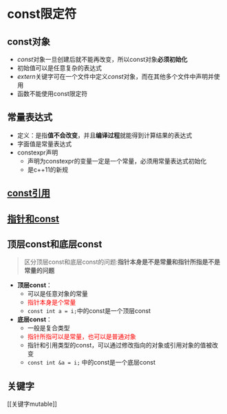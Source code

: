# const限定符

## const对象

- *const*对象一旦创建后就不能再改变，所以const对象**必须初始化**
- 初始值可以是任意复杂的表达式
- *extern*关键字可在一个文件中定义*const*对象，而在其他多个文件中声明并使用
- 函数不能使用const限定符

## 常量表达式

- 定义：是指**值不会改变**，并且**编译过程**就能得到计算结果的表达式
- 字面值是常量表达式
- constexpr声明
  - 声明为constexpr的变量一定是一个常量，必须用常量表达式初始化
  - 是c++11的新规

## [const引用](c++_Const_Reference.md)

## [指针和const](c++_Const_And_Pointer.md)

## 顶层const和底层const

> 区分顶层const和底层const的问题:**指针本身是不是常量和指针所指是不是常量的问题**

- **顶层const**：
  - 可以是任意对象的常量
  - <font color="red">指针本身是个常量</font>
  - `const int a = i;`中的const是一个顶层const
- **底层const**：
  - 一般是复合类型
  - <font color="red">指针所指可以是常量，也可以是普通对象</font>
  - 指针和引用类型的const，可以通过修改指向的对象或引用对象的值被改变
  - ```const int &a = i;``` 中的const是一个底层const
  
## 关键字  

[[关键字mutable]]